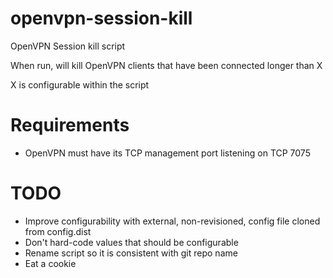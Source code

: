 # openvpn-session-kill
OpenVPN Session kill script

When run, will kill OpenVPN clients that have been connected longer than X

X is configurable within the script

# Requirements

* OpenVPN must have its TCP management port listening on TCP 7075

# TODO

* Improve configurability with external, non-revisioned, config file cloned from config.dist
* Don't hard-code values that should be configurable
* Rename script so it is consistent with git repo name
* Eat a cookie
